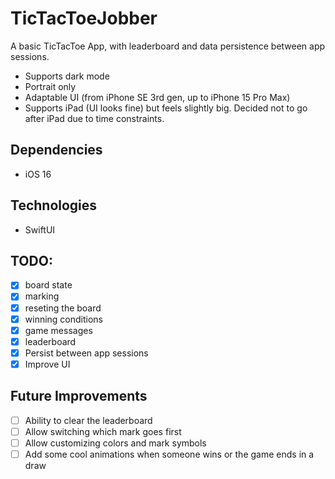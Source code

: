 # TicTacToeJobber

A basic TicTacToe App, with leaderboard and data persistence between app sessions.

- Supports dark mode
- Portrait only
- Adaptable UI (from iPhone SE 3rd gen, up to iPhone 15 Pro Max)
- Supports iPad (UI looks fine) but feels slightly big. Decided not to go after iPad due to time constraints.

## Dependencies
- iOS 16

## Technologies
- SwiftUI

## TODO:
- [x] board state
- [x] marking
- [x] reseting the board
- [x] winning conditions
- [x] game messages
- [x] leaderboard
- [x] Persist between app sessions
- [x] Improve UI

## Future Improvements
- [ ] Ability to clear the leaderboard
- [ ] Allow switching which mark goes first
- [ ] Allow customizing colors and mark symbols
- [ ] Add some cool animations when someone wins or the game ends in a draw
